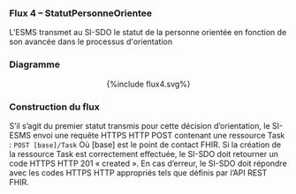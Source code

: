 
### Flux 4 – StatutPersonneOrientee 

L’ESMS transmet au SI-SDO le statut de la personne orientée en fonction de son avancée dans le processus d'orientation

### Diagramme 

<div style="text-align:center;"> {%include flux4.svg%} </div>


### Construction du flux

S’il s’agit du premier statut transmis pour cette décision d’orientation, le SI-ESMS envoi une requête HTTPS HTTP POST contenant une ressource Task :
`POST [base]/Task`
Où [base] est le point de contact FHIR.
Si la création de la ressource Task est correctement effectuée, le SI-SDO doit retourner un code HTTPS HTTP 201 « created ». 
En cas d’erreur, le SI-SDO doit répondre avec les codes HTTPS HTTP appropriés tels que définis par l’API REST FHIR.
